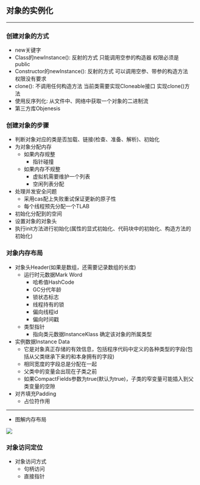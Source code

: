 ## 对象的实例化

---

### 创建对象的方式

* new关键字
* Class的newInstance(): 反射的方式 只能调用空参的构造器 权限必须是public
* Constructor的newInstance(): 反射的方式 可以调用空参、带参的构造方法 权限没有要求
* clone(): 不调用任何构造方法 当前类需要实现Cloneable接口 实现clone()方法
* 使用反序列化: 从文件中、网络中获取一个对象的二进制流
* 第三方库Objenesis

### 创建对象的步骤

* 判断对象对应的类是否加载、链接(检查、准备、解析)、初始化
* 为对象分配内存
  * 如果内存规整
    * 指针碰撞
  * 如果内存不规整
    * 虚拟机需要维护一个列表
    * 空闲列表分配
* 处理并发安全问题
  * 采用cas配上失败重试保证更新的原子性
  * 每个线程预先分配一个TLAB
* 初始化分配到的空间
* 设置对象的对象头
* 执行init方法进行初始化(属性的显式初始化、代码块中的初始化、构造方法的初始化)


### 对象内存布局

* 对象头Header(如果是数组，还需要记录数组的长度)
  * 运行时元数据Mark Word
    * 哈希值HashCode
    * GC分代年龄
    * 锁状态标志
    * 线程持有的锁
    * 偏向线程id
    * 偏向时间戳
  * 类型指针
    * 指向类元数据InstanceKlass 确定该对象的所属类型
* 实例数据Instance Data
  * 它是对象真正存储的有效信息，包括程序代码中定义的各种类型的字段(包括从父类继承下来的和本身拥有的字段)
  * 相同宽度的字段总是分配在一起
  * 父类中的变量会出现在子类之前
  * 如果CompactFields参数为true(默认为true)，子类的窄变量可能插入到父类变量的空隙
* 对齐填充Padding
  * 占位符作用
  
---

* 图解内存布局

![](./assets/对象实例化-1617203620922.png)

### 对象访问定位

* 对象访问方式
  * 句柄访问
  * 直接指针
